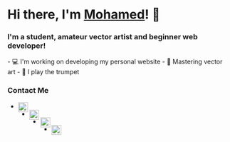  <h1>Hi there, I'm <a href="https://www.mohamedawadalkarim.gq" target="_blank">Mohamed</a>! 👋</h1>

<h3>I'm a student, amateur vector artist and beginner web developer!</h3>
- 💻 I'm working on developing my personal website
- 🎨 Mastering vector art
- 🎺 I play the trumpet

<h3>Contact Me</h3>
<ul>
  <li><a href="https://twitter.com/MohamedAwadalk3" target="_blank"><img align="left" alt="Mohamed | Twitter" width="22px" src="https://cdn.jsdelivr.net/npm/simple-icons@v3/icons/twitter.svg"></li>
  <li><a href="https://www.instagram.com/mohamed_awadalkarim/" target ="_blank"><img align="left" alt="Mohamed | Instagram" width="22px" src="https://cdn.jsdelivr.net/npm/simple-icons@v3/icons/instagram.svg"></li>
  <li><a href="https://discord.com/users/725696142800715846" target ="_blank"><img align="left" alt="Mohamed | Discord" width="22px" src="https://cdn.jsdelivr.net/npm/simple-icons@v3/icons/discord.svg"></li>
  <li><a href="https://discord.com/users/725696142800715846" href="mailto:mohamedawadalkarim57@gmail" target ="_blank"><img align="left" alt="Mohamed | Email" width="22px" src="https://cdn.jsdelivr.net/npm/simple-icons@v3/icons/gmail.svg"></li>
</ul>
